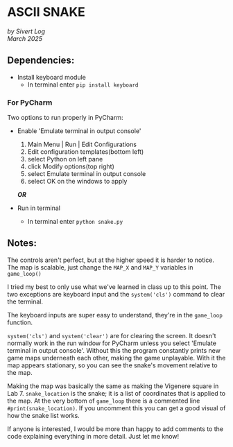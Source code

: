 # ASCII SNAKE
*by Sivert Log  
March 2025*


## Dependencies:
- Install keyboard module
    - In terminal enter `pip install keyboard`

### For PyCharm
Two options to run properly in PyCharm:
- Enable 'Emulate terminal in output console'  
  1) Main Menu | Run | Edit Configurations
  2) Edit configuration templates(bottom left)
  3) select Python on left pane
  4) click Modify options(top right)
  5) select Emulate terminal in output console
  6) select OK on the windows to apply  

  ***OR***
- Run in terminal  
  - In terminal enter `python snake.py`

## Notes:
The controls aren't perfect, but at the higher speed
it is harder to notice. The map is scalable, just change
the `MAP_X` and `MAP_Y` variables in `game_loop()`

I tried my best to only use what we've learned in class
up to this point. The two exceptions are keyboard input
and the `system('cls')` command to clear the terminal.

The keyboard inputs are super easy to understand,
they're in the `game_loop` function.

`system('cls')` and `system('clear')` are for
clearing the screen. It doesn't normally work
in the run window for PyCharm unless you select
'Emulate terminal in output console'. Without this
the program constantly prints new game maps underneath
each other, making the game unplayable. With it
the map appears stationary, so you can
see the snake's movement relative to the map.

Making the map was basically the same as making
the Vigenere square in Lab 7. `snake_location` is
the snake; it is a list of coordinates that is applied
to the map. At the very bottom of `game_loop` there
is a commented line `#print(snake_location)`. If you
uncomment this you can get a good visual of how the
snake list works.  

If anyone is interested, I would be more than happy
to add comments to the code explaining everything in
more detail. Just let me know!